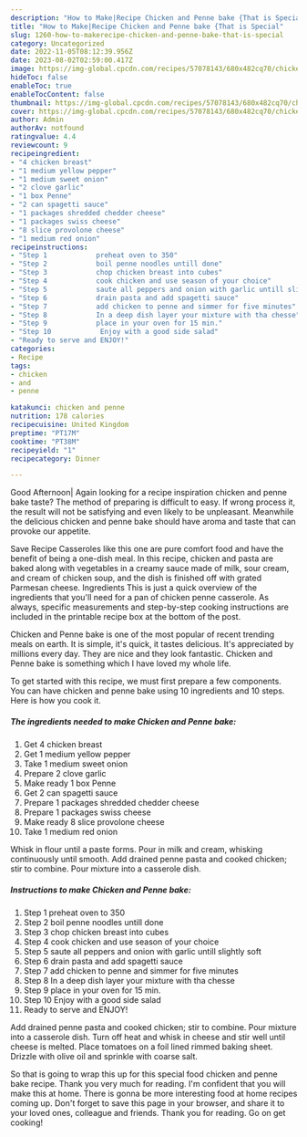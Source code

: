 ```yaml
---
description: "How to Make|Recipe Chicken and Penne bake {That is Special"
title: "How to Make|Recipe Chicken and Penne bake {That is Special"
slug: 1260-how-to-makerecipe-chicken-and-penne-bake-that-is-special
category: Uncategorized
date: 2022-11-05T08:12:39.956Z
date: 2023-08-02T02:59:00.417Z
image: https://img-global.cpcdn.com/recipes/57078143/680x482cq70/chicken-and-penne-bake-recipe-main-photo.jpg
hideToc: false
enableToc: true
enableTocContent: false
thumbnail: https://img-global.cpcdn.com/recipes/57078143/680x482cq70/chicken-and-penne-bake-recipe-main-photo.jpg
cover: https://img-global.cpcdn.com/recipes/57078143/680x482cq70/chicken-and-penne-bake-recipe-main-photo.jpg
author: Admin
authorAv: notfound
ratingvalue: 4.4
reviewcount: 9
recipeingredient:
- "4 chicken breast"
- "1 medium yellow pepper"
- "1 medium sweet onion"
- "2 clove garlic"
- "1 box Penne"
- "2 can spagetti sauce"
- "1 packages shredded chedder cheese"
- "1 packages swiss cheese"
- "8 slice provolone cheese"
- "1 medium red onion"
recipeinstructions:
- "Step 1            preheat oven to 350"
- "Step 2            boil penne noodles untill done"
- "Step 3            chop chicken breast into cubes"
- "Step 4            cook chicken and use season of your choice"
- "Step 5            saute all peppers and onion with garlic untill slightly soft"
- "Step 6            drain pasta and add spagetti sauce"
- "Step 7            add chicken to penne and simmer for five minutes"
- "Step 8            In a deep dish layer your mixture with tha chesse"
- "Step 9            place in your oven for 15 min."
- "Step 10            Enjoy with a good side salad"
- "Ready to serve and ENJOY!"
categories:
- Recipe
tags:
- chicken
- and
- penne

katakunci: chicken and penne 
nutrition: 178 calories
recipecuisine: United Kingdom
preptime: "PT17M"
cooktime: "PT38M"
recipeyield: "1"
recipecategory: Dinner

---
```



Good Afternoon| Again looking for a recipe inspiration chicken and penne bake taste? The method of preparing is difficult to easy. If wrong process it, the result will not be satisfying and even likely to be unpleasant. Meanwhile the delicious chicken and penne bake should have aroma and taste that can provoke our appetite.





Save Recipe Casseroles like this one are pure comfort food and have the benefit of being a one-dish meal. In this recipe, chicken and pasta are baked along with vegetables in a creamy sauce made of milk, sour cream, and cream of chicken soup, and the dish is finished off with grated Parmesan cheese. Ingredients This is just a quick overview of the ingredients that you&#39;ll need for a pan of chicken penne casserole. As always, specific measurements and step-by-step cooking instructions are included in the printable recipe box at the bottom of the post.

Chicken and Penne bake is one of the most popular of recent trending meals on earth. It is simple, it's quick, it tastes delicious. It's appreciated by millions every day. They are nice and they look fantastic. Chicken and Penne bake is something which I have loved my whole life.


To get started with this recipe, we must first prepare a few components. You can have chicken and penne bake using 10 ingredients and 10 steps. Here is how you cook it.

<!--inarticleads1-->

##### The ingredients needed to make Chicken and Penne bake:

1. Get 4 chicken breast
1. Get 1 medium yellow pepper
1. Take 1 medium sweet onion
1. Prepare 2 clove garlic
1. Make ready 1 box Penne
1. Get 2 can spagetti sauce
1. Prepare 1 packages shredded chedder cheese
1. Prepare 1 packages swiss cheese
1. Make ready 8 slice provolone cheese
1. Take 1 medium red onion


Whisk in flour until a paste forms. Pour in milk and cream, whisking continuously until smooth. Add drained penne pasta and cooked chicken; stir to combine. Pour mixture into a casserole dish. 

<!--inarticleads2-->

##### Instructions to make Chicken and Penne bake:

1. Step 1            preheat oven to 350
1. Step 2            boil penne noodles untill done
1. Step 3            chop chicken breast into cubes
1. Step 4            cook chicken and use season of your choice
1. Step 5            saute all peppers and onion with garlic untill slightly soft
1. Step 6            drain pasta and add spagetti sauce
1. Step 7            add chicken to penne and simmer for five minutes
1. Step 8            In a deep dish layer your mixture with tha chesse
1. Step 9            place in your oven for 15 min.
1. Step 10            Enjoy with a good side salad
1. Ready to serve and ENJOY!

Add drained penne pasta and cooked chicken; stir to combine. Pour mixture into a casserole dish. Turn off heat and whisk in cheese and stir well until cheese is melted. Place tomatoes on a foil lined rimmed baking sheet. Drizzle with olive oil and sprinkle with coarse salt. 

So that is going to wrap this up for this special food chicken and penne bake recipe. Thank you very much for reading. I'm confident that you will make this at home. There is gonna be more interesting food at home recipes coming up. Don't forget to save this page in your browser, and share it to your loved ones, colleague and friends. Thank you for reading. Go on get cooking!
